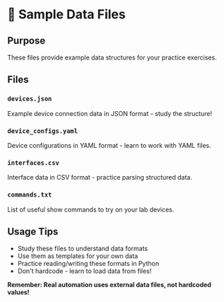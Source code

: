 # 📁 Sample Data Files

## Purpose

These files provide example data structures for your practice exercises.

## Files

### `devices.json`

Example device connection data in JSON format - study the structure!

### `device_configs.yaml`

Device configurations in YAML format - learn to work with YAML files.

### `interfaces.csv`

Interface data in CSV format - practice parsing structured data.

### `commands.txt`

List of useful show commands to try on your lab devices.

## Usage Tips

- Study these files to understand data formats
- Use them as templates for your own data
- Practice reading/writing these formats in Python
- Don't hardcode - learn to load data from files!

**Remember: Real automation uses external data files, not hardcoded values!**